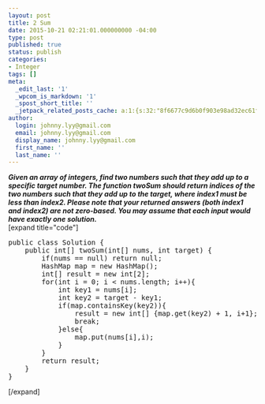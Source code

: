 ```yaml
---
layout: post
title: 2 Sum
date: 2015-10-21 02:21:01.000000000 -04:00
type: post
published: true
status: publish
categories:
- Integer
tags: []
meta:
  _edit_last: '1'
  _wpcom_is_markdown: '1'
  _spost_short_title: ''
  _jetpack_related_posts_cache: a:1:{s:32:"8f6677c9d6b0f903e98ad32ec61f8deb";a:2:{s:7:"expires";i:1467987981;s:7:"payload";a:3:{i:0;a:1:{s:2:"id";i:204;}i:1;a:1:{s:2:"id";i:2071;}i:2;a:1:{s:2:"id";i:149;}}}}
author:
  login: johnny.lyy@gmail.com
  email: johnny.lyy@gmail.com
  display_name: johnny.lyy@gmail.com
  first_name: ''
  last_name: ''
---
```

<p><strong><em>Given an array of integers, find two numbers such that they add up to a specific target number. The function twoSum should return indices of the two numbers such that they add up to the target, where index1 must be less than index2. Please note that your returned answers (both index1 and index2) are not zero-based. You may assume that each input would have exactly one solution.</em></strong><br />
[expand title="code"]</p>
<pre>
public class Solution {
    public int[] twoSum(int[] nums, int target) {
        if(nums == null) return null;
        HashMap<Integer,Integer> map = new HashMap<Integer,Integer>();
        int[] result = new int[2];
        for(int i = 0; i < nums.length; i++){
            int key1 = nums[i];
            int key2 = target - key1;
            if(map.containsKey(key2)){
                result = new int[] {map.get(key2) + 1, i+1};
                break;
            }else{
                map.put(nums[i],i);
            }
        }
        return result;
    }
}
</pre>
<p>[/expand]</p>
